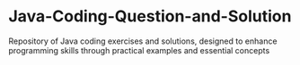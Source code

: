 # Java-Coding-Question-and-Solution
Repository of Java coding exercises and solutions, designed to enhance programming skills through practical examples and essential concepts
